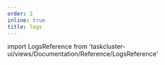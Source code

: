 ```yaml
---
order: 2
inline: true
title: logs
---
```


import LogsReference from 'taskcluster-ui/views/Documentation/Reference/LogsReference'

<LogsReference serviceName="secrets" />
